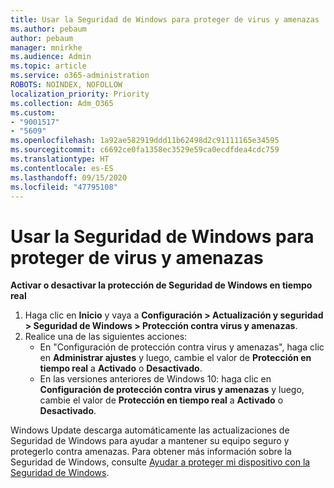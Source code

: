```yaml
---
title: Usar la Seguridad de Windows para proteger de virus y amenazas
ms.author: pebaum
author: pebaum
manager: mnirkhe
ms.audience: Admin
ms.topic: article
ms.service: o365-administration
ROBOTS: NOINDEX, NOFOLLOW
localization_priority: Priority
ms.collection: Adm_O365
ms.custom:
- "9001517"
- "5609"
ms.openlocfilehash: 1a92ae582919ddd11b62498d2c91111165e34595
ms.sourcegitcommit: c6692ce0fa1358ec3529e59ca0ecdfdea4cdc759
ms.translationtype: HT
ms.contentlocale: es-ES
ms.lasthandoff: 09/15/2020
ms.locfileid: "47795108"
---
```

# <a name="use-windows-security-for-virus-and-threat-protection"></a>Usar la Seguridad de Windows para proteger de virus y amenazas

**Activar o desactivar la protección de Seguridad de Windows en tiempo real**

1. Haga clic en **Inicio** y vaya a **Configuración > Actualización y seguridad > Seguridad de Windows > Protección contra virus y amenazas**.
2. Realice una de las siguientes acciones:
    - En "Configuración de protección contra virus y amenazas", haga clic en **Administrar ajustes** y luego, cambie el valor de **Protección en tiempo real** a **Activado** o **Desactivado**.
    - En las versiones anteriores de Windows 10: haga clic en **Configuración de protección contra virus y amenazas** y luego, cambie el valor de **Protección en tiempo real** a **Activado** o **Desactivado**.

Windows Update descarga automáticamente las actualizaciones de Seguridad de Windows para ayudar a mantener su equipo seguro y protegerlo contra amenazas. Para obtener más información sobre la Seguridad de Windows, consulte [Ayudar a proteger mi dispositivo con la Seguridad de Windows](https://support.microsoft.com/help/17464/windows-10-help-protect-my-device-with-windows-security).
